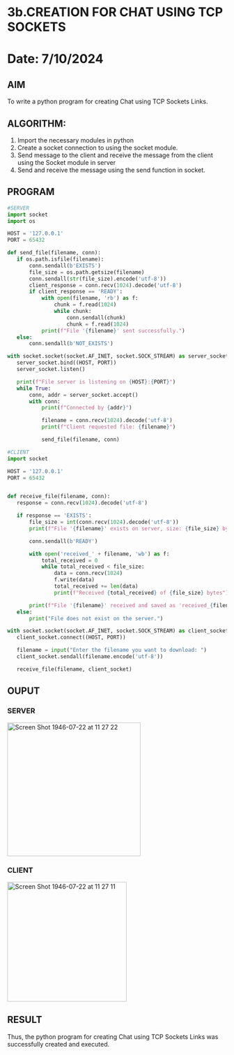 # 3b.CREATION FOR CHAT USING TCP SOCKETS
# Date: 7/10/2024
## AIM
To write a python program for creating Chat using TCP Sockets Links.
## ALGORITHM:
1. Import the necessary modules in python
2. Create a socket connection to using the socket module.
3. Send message to the client and receive the message from the client using the Socket module in
 server
4. Send and receive the message using the send function in socket.
## PROGRAM
```py
#SERVER
import socket
import os

HOST = '127.0.0.1'  
PORT = 65432  

def send_file(filename, conn):
   if os.path.isfile(filename):
       conn.sendall(b'EXISTS')
       file_size = os.path.getsize(filename)
       conn.sendall(str(file_size).encode('utf-8'))
       client_response = conn.recv(1024).decode('utf-8')
       if client_response == 'READY':
           with open(filename, 'rb') as f:
               chunk = f.read(1024)
               while chunk:
                   conn.sendall(chunk)
                   chunk = f.read(1024)
           print(f"File '{filename}' sent successfully.")
   else:
       conn.sendall(b'NOT_EXISTS')

with socket.socket(socket.AF_INET, socket.SOCK_STREAM) as server_socket:
   server_socket.bind((HOST, PORT))
   server_socket.listen()

   print(f"File server is listening on {HOST}:{PORT}")
   while True:
       conn, addr = server_socket.accept()
       with conn:
           print(f"Connected by {addr}")

           filename = conn.recv(1024).decode('utf-8')
           print(f"Client requested file: {filename}")

           send_file(filename, conn)
```
```py
#CLIENT
import socket

HOST = '127.0.0.1'  
PORT = 65432  


def receive_file(filename, conn):
   response = conn.recv(1024).decode('utf-8')

   if response == 'EXISTS':
       file_size = int(conn.recv(1024).decode('utf-8'))
       print(f"File '{filename}' exists on server, size: {file_size} bytes.")

       conn.sendall(b'READY')

       with open('received_' + filename, 'wb') as f:
           total_received = 0
           while total_received < file_size:
               data = conn.recv(1024)
               f.write(data)
               total_received += len(data)
               print(f"Received {total_received} of {file_size} bytes")

       print(f"File '{filename}' received and saved as 'received_{filename}'")
   else:
       print("File does not exist on the server.")

with socket.socket(socket.AF_INET, socket.SOCK_STREAM) as client_socket:
   client_socket.connect((HOST, PORT))

   filename = input("Enter the filename you want to download: ")
   client_socket.sendall(filename.encode('utf-8'))

   receive_file(filename, client_socket)
```
## OUPUT
### SERVER
<img width="306" alt="Screen Shot 1946-07-22 at 11 27 22" src="https://github.com/user-attachments/assets/052ed9b5-07c8-41f4-8d1d-8fc9b621b05f">

### CLIENT
<img width="274" alt="Screen Shot 1946-07-22 at 11 27 11" src="https://github.com/user-attachments/assets/ede1e470-7988-4c9a-a64b-18e8ab6fd0ca">

## RESULT

Thus, the python program for creating Chat using TCP Sockets Links was successfully 
created and executed.
